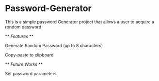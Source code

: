# Password-Generator

This is a simple password Generator project that allows a user to acquire a rondom password

** *Features* ** 

Generate Random Password (up to 8 characters)

Copy-paste to clipboard

** *Future Works* **

Set password parameters 

